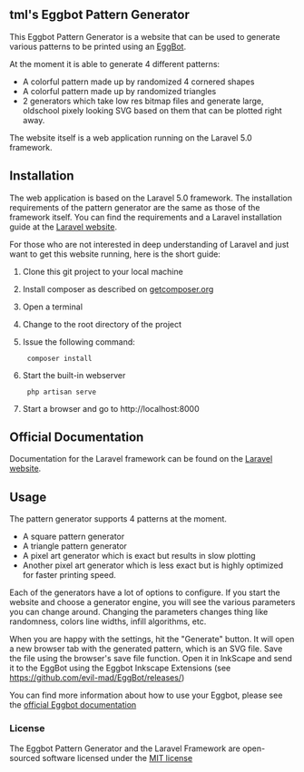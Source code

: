 ## tml's Eggbot Pattern Generator

This Eggbot Pattern Generator is a website that can be used to generate various patterns to be printed using an [EggBot](http://egg-bot.com).

At the moment it is able to generate 4 different patterns:

* A colorful pattern made up by randomized 4 cornered shapes
* A colorful pattern made up by randomized triangles
* 2 generators which take low res bitmap files and generate large, oldschool pixely looking SVG based on them that can be plotted right away.

The website itself is a web application running on the Laravel 5.0 framework.

## Installation

The web application is based on the Laravel 5.0 framework. The installation requirements of the pattern generator are
the same as those of the framework itself. You can find the requirements and a Laravel installation guide at the
[Laravel website](https://laravel.com/docs/5.0).

For those who are not interested in deep understanding of Laravel and just want to get this website running, here is the
short guide:

1. Clone this git project to your local machine
2. Install composer as described on [getcomposer.org](https://getcomposer.org/doc/00-intro.md)
3. Open a terminal
4. Change to the root directory of the project
5. Issue the following command: 

        composer install

6. Start the built-in webserver

        php artisan serve

7. Start a browser and go to http://localhost:8000

## Official Documentation

Documentation for the Laravel framework can be found on the [Laravel website](http://laravel.com/docs).

## Usage

The pattern generator supports 4 patterns at the moment. 

* A square pattern generator
* A triangle pattern generator
* A pixel art generator which is exact but results in slow plotting
* Another pixel art generator which is less exact but is highly optimized for faster printing speed. 

Each of the generators have a lot of options to configure. If you start the website and choose a generator engine, you will see the various parameters you can change around. Changing the parameters changes thing like randomness, colors line widths, infill algorithms, etc. 

When you are happy with the settings, hit the "Generate" button. It will open a new browser tab with the generated pattern, which is an SVG file. Save the file using the browser's save file function. 
Open it in InkScape and send it to the EggBot using the Eggbot Inkscape Extensions (see <https://github.com/evil-mad/EggBot/releases/>)

You can find more information about how to use your Eggbot, please see the [official Eggbot documentation](http://wiki.evilmadscientist.com/The_Original_Egg-Bot_Kit#Tutorials)

### License

The Eggbot Pattern Generator and the Laravel Framework are  open-sourced software licensed under the [MIT license](http://opensource.org/licenses/MIT)
